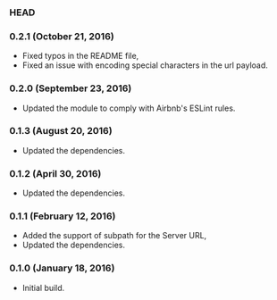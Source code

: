 ### HEAD

### 0.2.1 (October 21, 2016)

  * Fixed typos in the README file,
  * Fixed an issue with encoding special characters in the url payload.


### 0.2.0 (September 23, 2016)

  * Updated the module to comply with Airbnb's ESLint rules.


### 0.1.3 (August 20, 2016)

  * Updated the dependencies.


### 0.1.2 (April 30, 2016)

  * Updated the dependencies.


### 0.1.1 (February 12, 2016)

  * Added the support of subpath for the Server URL,
  * Updated the dependencies.


### 0.1.0 (January 18, 2016)

  * Initial build.
